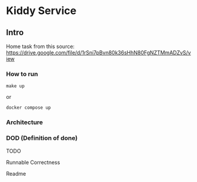 # Kiddy Service
## Intro
Home task from this source:
https://drive.google.com/file/d/1rSni7pBvn80k36sHhN80FgNZTMmADZvS/view
### How to run
```shell
make up
```
or
```shell
docker compose up
```
### Architecture
### DOD (Definition of done)
TODO

Runnable
Correctness

Readme
